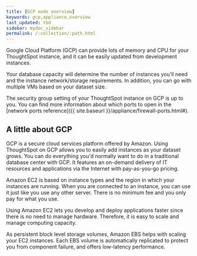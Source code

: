 ```yaml
---
title: [GCP node overview]
keywords: gcp,appliance,overview
last_updated: tbd
sidebar: mydoc_sidebar
permalink: /:collection/:path.html
---
```

Google Cloud Platform (GCP) can provide lots of memory and CPU for your ThoughtSpot instance, and it can
be easily updated from development instances.

Your database capacity will determine the number of instances you'll need and
the instance network/storage requirements. In addition, you can go with multiple
VMs based on your dataset size.

The security group setting of your ThoughtSpot instance on GCP is up to you. You
can find more information about which ports to open in the [network ports
reference]({{ site.baseurl }}/appliance/firewall-ports.html#).

## A little about GCP

GCP is a secure cloud services platform offered by Amazon. Using ThoughtSpot on
GCP allows you to easily add instances as your dataset grows. You can do
everything you'd normally want to do in a traditional database center with GCP.
It features an on-demand delivery of IT resources and applications via the
Internet with pay-as-you-go pricing.

Amazon EC2 is based on instance types and the region in which your instances are
running. When you are connected to an instance, you can use it just like you use
any other server. There is no minimum fee and you only pay for what you use.

Using Amazon EC2 lets you develop and deploy applications faster since there is
no need to manage hardware. Therefore, it is easy to scale and manage computing
capacity.

As persistent block level storage volumes, Amazon EBS helps with scaling your
EC2 instances. Each EBS volume is automatically replicated to protect you from
component failure, and offers low-latency performance.

